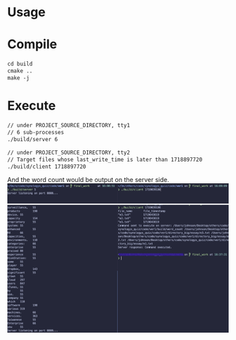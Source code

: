 # Usage

# Compile
```
cd build
cmake ..
make -j
```

# Execute

```
// under PROJECT_SOURCE_DIRECTORY, tty1
// 6 sub-processes
./build/server 6
```

```
// under PROJECT_SOURCE_DIRECTORY, tty2
// Target files whose last_write_time is later than 1718897720
./build/client 1718897720
```

And the word count would be output on the server side.
![Example Image](other/demo0.png)
![Example Image](other/demo1.png)
